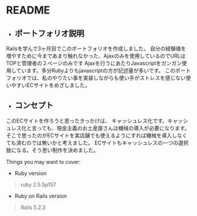 # README
- ## ポートフォリオ説明
Railsを学んで3ヶ月目でこのポートフォリオを作成しました。
自分の経験値を増やすために今まであまり触れなかった、Ajaxのみを使用しているのでURLはTOPと管理者の２ページのみです
Ajaxを行うにあたりJavascriptをガンガン使用しています。多分Rubyよりもjavascriptの方が記述量が多いです。
このポートフォリオでは、私のやりたい事を実装しながらも使い手がストレスを感じない使いやすいECサイトをめざしました。

- ## コンセプト
このECサイトを作ろうと思ったきっかけは、
キャッシュレス化です。キャッシュレス化と言っても、現金主義のお土産屋さんは機械の導入が必要になります。
そこで思ったのがECサイトを実店舗でも使えるようにすれば機械を導入しなくても済むのでは無いかと考えました。
ECサイトもキャッシュレスの一つの選択肢になる。そう思い制作を決めました。

Things you may want to cover:

* Ruby version
>ruby 2.5.5p157
* Ruby on Rails version
>Rails 5.2.3
